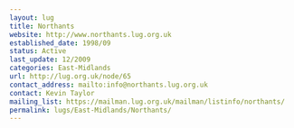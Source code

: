 ```yaml
---
layout: lug
title: Northants
website: http://www.northants.lug.org.uk
established_date: 1998/09
status: Active
last_update: 12/2009
categories: East-Midlands
url: http://lug.org.uk/node/65
contact_address: mailto:info@northants.lug.org.uk
contact: Kevin Taylor
mailing_list: https://mailman.lug.org.uk/mailman/listinfo/northants/
permalink: lugs/East-Midlands/Northants/
---
```

